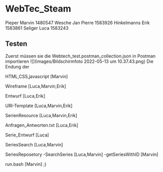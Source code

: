 # WebTec_Steam

Pieper Marvin 1480547
Wesche Jan Pierre 1583926
Hinkelmanns Erik 1583861
Seliger Luca 1583243

## Testen
Zuerst müssen sie die Webtech_test.postman_collection.json in Postman importieren
![](images/Bildschirmfoto 2022-05-13 um 10.37.43.png)
Die Endung der


HTML,CSS,javascript [Marvin]

Wireframe [Luca,Marvin,Erik]

Entwurf [Luca,Erik]

URI-Template [Luca,Marvin,Erik]

SerienResource [Luca,Marvin,Erik]

Anfragen_Antworten.txt [Luca,Erik]

Serie_Entwurf [Luca]

SeriesSearch [Luca,Marvin]

SeriesReposetory 
-SearchSeries [Luca,Marvin]
-getSeriesWithID [Marvin]

run.bash [Marvin] ;)





